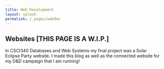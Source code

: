 ```yaml
---
title: Web Development
layout: splash
permalink: /_pages/webdev
---
```


## Websites [THIS PAGE IS A W.I.P.]

In CSCI340 Databases and Web Systems my final project was a Solar Eclipse Party website.
I made this blog as well as the connected website for my D&D campaign that I am running!
